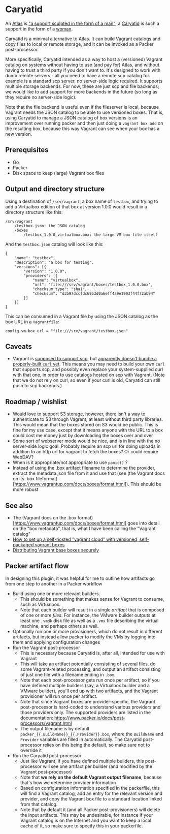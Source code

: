 # Caryatid

An [Atlas](https://atlas.hashicorp.com) is ["a support sculpted in the form of a man"](https://en.wikipedia.org/wiki/Atlas_(architecture)); a [Caryatid](https://github.com/mrled/packer-post-processor-caryatid) is such a support in the form of a [woman](https://en.wikipedia.org/wiki/Caryatid).

Caryatid is a minimal alternative to Atlas. It can build Vagrant catalogs and copy files to local or remote storage, and it can be invoked as a Packer post-processor.

More specifically, Caryatid intended as a way to host a (versioned) Vagrant catalog on systems without having to use (and pay for) Atlas, and without having to trust a third party if you don't want to. It's designed to work with dumb remote servers - all you need to have a remote scp catalog for example is a standard scp server, no server-side logic required. It supports multiple storage backends. For now, these are just scp and file backends; we would like to add support for more backends in the future (so long as they require no server-side logic).

Note that the file backend is useful even if the fileserver is local, because Vagrant needs the JSON catalog to be able to use versioned boxes. That is, using Caryatid to manage a JSON catalog of box versions is an improvement over running packer and then just doing a `vagrant box add` on the resulting box, because this way Vagrant can see when your box has a new version.

## Prerequisites

- Go
- Packer
- Disk space to keep (large) Vagrant box files

## Output and directory structure

Using a destination of `/srv/vagrant`, a box name of `testbox`, and trying to add a Virtualbox edition of that box at version 1.0.0 would result in a directory structure like this:

    /srv/vagrant
        /testbox.json: the JSON catalog
        /boxes
            /testbox_1.0.0_virtualbox.box: the large VM box file itself

And the `testbox.json` catalog will look like this:

    {
        "name": "testbox",
        "description": "a box for testing",
        "versions": [{
            "version": "1.0.0",
            "providers": [{
                "name": "virtualbox",
                "url": "file:///srv/vagrant/boxes/testbox_1.0.0.box",
                "checksum_type": "sha1",
                "checksum": "d3597dccfdc6953d0a6eff4a9e1903f44f72ab94"
            }]
        }]
    }

This can be consumed in a Vagrant file by using the JSON catalog as the box URL in a `Vagrantfile`:

    config.vm.box_url = "file:///srv/vagrant/testbox.json"

## Caveats

- Vagrant is [supposed to support scp](https://github.com/mitchellh/vagrant/pull/1041), but [apparently doesn't bundle a properly-built `curl` yet](https://github.com/mitchellh/vagrant-installers/issues/30). This means you may need to build your own `curl` that supports scp, and possibly even replace your system-supplied curl with that one, in order to use catalogs hosted on scp with Vagrant. (Note that we do not rely on curl, so even if your curl is old, Caryatid can still push to scp backends.)

## Roadmap / wishlist

- Would love to support S3 storage, however, there isn't a way to authenticate to S3 through Vagrant, at least without third party libraries. This would mean that the boxes stored on S3 would be public. This is fine for my use case, except that it means anyone with the URL to a box could cost me money just by downloading the boxes over and over
- Some sort of webserver mode would be nice, and is in line with the no server-side logic goal. Probably require an scp url for doing uploads in addition to an http url for vagrant to fetch the boxes? Or could require WebDAV?
- When is it appropriate/not appropriate to use `panic()` ?
- Instead of using the .box artifact filename to determine the provider, extract the metadata.json file from it and use that (see (the Vagrant docs on its .box fileformat)[https://www.vagrantup.com/docs/boxes/format.html]). This should be more robust

## See also

- The (Vagrant docs on the .box format)[https://www.vagrantup.com/docs/boxes/format.html] goes into detail on the "box metadata", that is, what I have been calling the "Vagrant catalog"
- [How to set up a self-hosted "vagrant cloud" with versioned, self-packaged vagrant boxes](https://github.com/hollodotme/Helpers/blob/master/Tutorials/vagrant/self-hosted-vagrant-boxes-with-versioning.md)
- [Distributing Vagrant base boxes securely](http://chase-seibert.github.io/blog/2014/05/18/vagrant-authenticated-private-box-urls.html)

## Packer artifact flow

In designing this plugin, it was helpful for me to outline how artifacts go from one step to another in a Packer workflow

- Build using one or more relevant builders.
    - This should be something that makes sense for Vagrant to consume, such as Virtualbox.
    - Note that each builder will result in a single *artifact* that is composed of one or more *files*. For instance, the VMware builder outputs at least one `.vmdk` disk file as well as a `.vmx` file describing the virtual machine, and perhaps others as well.
- Optionally run one or more provisioners, which do not result in different artifacts, but instead allow packer to modify the VMs by logging into them and applying configuration changes
- Run the Vagrant post-processor
    - This is necessary because Caryatid is, after all, intended for use with Vagrant
    - This will take an artifact potentially consisting of several files, do some Vagrant-related processing, and output an artifact consisting of just one file with a filename ending in `.box`.
    - Note that each post-processor gets run once per artifact, so if you have defined multiple builders (say, a Virtualbox builder and a VMware builder), you'll end up with two artifacts, and the Vagrant provisioner will run once per artifact.
    - Note that since Vagrant boxes are provider-specific, the Vagrant post-processor is hard-coded to understand various providers and those providers only. The supported providers are listed in the documentation: https://www.packer.io/docs/post-processors/vagrant.html
    - The output filename is by default `packer_{{.BuildName}}_{{.Provider}}.box`, where the `BuildName` and `Provider` variables are filled in automatically. The Caryatid post-processor relies on this being the default, so make sure not to override it
- Run the Caryatid post-processor
    - Just like Vagrant, if you have defined multiple builders, this post-processor will see one artifact per builder (and modified by the Vagrant post-processor)
    - Note that **we rely on the default Vagrant output filename**, because that's how we determine provider information
    - Based on configuration information specified in the packerfile, this will find a Vagrant catalog, add an entry for the relevant version and provider, and copy the Vagrant box file to a standard location linked from that catalog.
    - Note that by default it (and all Packer post-provisioners) will delete the input artifacts. This may be undesirable, for instance if your Vagrant catalog is on the Internet and you want to keep a local cache of it, so make sure to specify this in your packerfile.
